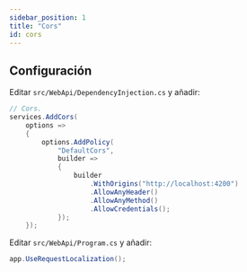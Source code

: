 ```yaml
---
sidebar_position: 1
title: "Cors"
id: cors
---
```


## Configuración

Editar `src/WebApi/DependencyInjection.cs` y añadir:

```cs
// Cors.
services.AddCors(
    options =>
    {
        options.AddPolicy(
            "DefaultCors",
            builder =>
            {
                builder
                    .WithOrigins("http://localhost:4200")
                    .AllowAnyHeader()
                    .AllowAnyMethod()
                    .AllowCredentials();
            });
    });
```

Editar `src/WebApi/Program.cs` y añadir:

```cs
app.UseRequestLocalization();
```

